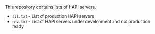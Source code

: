 This repository contains lists of HAPI servers.

* `all.txt` - List of production HAPI servers
* `dev.txt` - List of HAPI servers under development and not production ready
